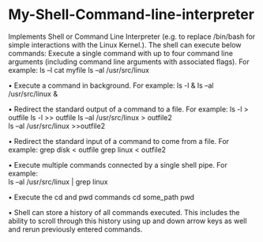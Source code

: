 # My-Shell-Command-line-interpreter
Implements Shell or Command Line Interpreter (e.g. to replace /bin/bash for simple interactions with the Linux Kernel.).
The shell can execute below commands:
Execute a single command with up to four command line arguments (including command line arguments with associated flags). For example:
ls –l 
cat myfile
ls –al /usr/src/linux

• Execute a command in background. For example: 
ls -l &
ls –al /usr/src/linux &

• Redirect the standard output of a command to a file. For example: 
ls -l > outfile
ls -l >> outfile
ls –al /usr/src/linux > outfile2  
ls –al /usr/src/linux >>outfile2

• Redirect the standard input of a command to come from a file. For example: 
grep disk < outfile
grep linux < outfile2

• Execute multiple commands connected by a single shell pipe. For example:  
ls –al /usr/src/linux | grep linux

• Execute the cd and pwd commands
cd some_path
pwd

• Shell can store a history of all commands executed. 
This includes the ability to scroll through this history using up and down arrow keys as well and rerun previously entered commands.
